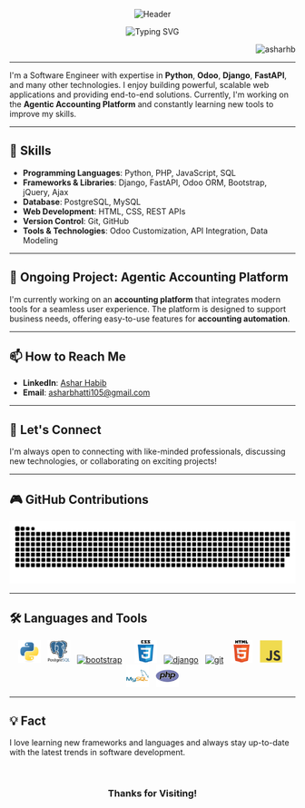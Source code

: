<!-- Banner Header -->
<p align="center">
  <img src="https://res.cloudinary.com/ddbnshcow/image/upload/v1746280765/github_banner.png" alt="Header"  />
</p>

<!-- Typing Intro -->
<p align="center">
  <img src="https://readme-typing-svg.herokuapp.com?font=Roboto&size=35&weight=700&pause=300&center=true&vCenter=true&width=500&height=70&lines=Hi+There!+%F0%9F%91%8B;+I'm+Ashar+Habib!;+I'm+a+Software+Engineer;" alt="Typing SVG" />
</p>

<!-- Profile Views - Top Right -->
<p align="right">
  <img src="https://komarev.com/ghpvc/?username=asharhb&label=Profile%20views&color=0e75b6&style=flat" alt="asharhb" />
</p>

---

I'm a Software Engineer with expertise in **Python**, **Odoo**, **Django**, **FastAPI**, and many other technologies. I enjoy building powerful, scalable web applications and providing end-to-end solutions. Currently, I'm working on the **Agentic Accounting Platform** and constantly learning new tools to improve my skills.

---

## 🚀 Skills

- **Programming Languages**: Python, PHP, JavaScript, SQL
- **Frameworks & Libraries**: Django, FastAPI, Odoo ORM, Bootstrap, jQuery, Ajax
- **Database**: PostgreSQL, MySQL
- **Web Development**: HTML, CSS, REST APIs
- **Version Control**: Git, GitHub
- **Tools & Technologies**: Odoo Customization, API Integration, Data Modeling

---

## 🔧 Ongoing Project: Agentic Accounting Platform

I'm currently working on an **accounting platform** that integrates modern tools for a seamless user experience. The platform is designed to support business needs, offering easy-to-use features for **accounting automation**.

---

## 📫 How to Reach Me

- **LinkedIn**: [Ashar Habib](https://www.linkedin.com/in/ashar-habib/)
- **Email**: [asharbhatti105@gmail.com](mailto:asharbhatti105@gmail.com)

---

## 💼 Let's Connect

I'm always open to connecting with like-minded professionals, discussing new technologies, or collaborating on exciting projects!

---

## 🎮 GitHub Contributions

![GitHub Contribution Snake](https://raw.githubusercontent.com/awais019/awais019/output/github-contribution-grid-snake.svg)

---

## 🛠️ Languages and Tools

<p align="center">
  <a href="https://www.python.org" target="_blank"><img src="https://raw.githubusercontent.com/devicons/devicon/master/icons/python/python-original.svg" alt="python" width="40" height="40"/></a>&nbsp;&nbsp;
    <a href="https://www.postgresql.org" target="_blank"><img src="https://raw.githubusercontent.com/devicons/devicon/master/icons/postgresql/postgresql-original-wordmark.svg" alt="postgresql" width="40" height="40"/></a>&nbsp;&nbsp;
  <a href="https://getbootstrap.com" target="_blank"><img src="https://upload.wikimedia.org/wikipedia/commons/thumb/b/b2/Bootstrap_logo.svg/1280px-Bootstrap_logo.svg.png" alt="bootstrap" width="40" height="40" style="margin-right:10px"/></a>&nbsp;&nbsp;
  <a href="https://www.w3schools.com/css/" target="_blank"><img src="https://raw.githubusercontent.com/devicons/devicon/master/icons/css3/css3-original-wordmark.svg" alt="css3" width="40" height="40"/></a>&nbsp;&nbsp;
  <a href="https://www.djangoproject.com/" target="_blank"><img src="https://cdn.worldvectorlogo.com/logos/django.svg" alt="django" width="40" height="40"/></a>&nbsp;&nbsp;
  <a href="https://git-scm.com/" target="_blank"><img src="https://www.vectorlogo.zone/logos/git-scm/git-scm-icon.svg" alt="git" width="40" height="40"/></a>&nbsp;&nbsp;
  <a href="https://www.w3.org/html/" target="_blank"><img src="https://raw.githubusercontent.com/devicons/devicon/master/icons/html5/html5-original-wordmark.svg" alt="html5" width="40" height="40"/></a>&nbsp;&nbsp;
  <a href="https://developer.mozilla.org/en-US/docs/Web/JavaScript" target="_blank"><img src="https://raw.githubusercontent.com/devicons/devicon/master/icons/javascript/javascript-original.svg" alt="javascript" width="40" height="40"/></a>&nbsp;&nbsp;
  <a href="https://www.mysql.com/" target="_blank"><img src="https://raw.githubusercontent.com/devicons/devicon/master/icons/mysql/mysql-original-wordmark.svg" alt="mysql" width="40" height="40"/></a>&nbsp;&nbsp;
  <a href="https://www.php.net" target="_blank"><img src="https://raw.githubusercontent.com/devicons/devicon/master/icons/php/php-original.svg" alt="php" width="40" height="40"/></a>

</p>

---

## 💡 Fact

I love learning new frameworks and languages and always stay up-to-date with the latest trends in software development.

<br/>

<h3 align="center">
    Thanks for Visiting!
</h3>
